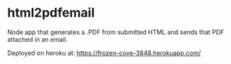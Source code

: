 # html2pdfemail
Node app that generates a .PDF from submitted HTML and sends that PDF attached in an email.

Deployed on heroku at:
https://frozen-cove-3848.herokuapp.com/
